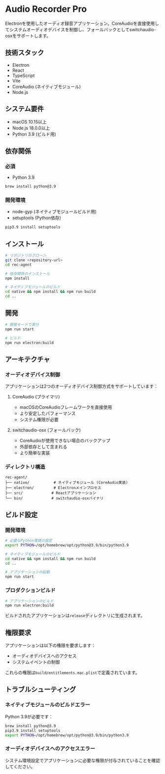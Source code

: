 # Audio Recorder Pro

Electronを使用したオーディオ録音アプリケーション。CoreAudioを直接使用してシステムオーディオデバイスを制御し、フォールバックとしてswitchaudio-osxをサポートします。

## 技術スタック

- Electron
- React
- TypeScript
- Vite
- CoreAudio (ネイティブモジュール)
- Node.js

## システム要件

- macOS 10.15以上
- Node.js 18.0.0以上
- Python 3.9 (ビルド用)

## 依存関係

### 必須
- Python 3.9
```bash
brew install python@3.9
```

### 開発環境
- node-gyp (ネイティブモジュールビルド用)
- setuptools (Python依存)
```bash
pip3.9 install setuptools
```

## インストール

```bash
# リポジトリのクローン
git clone <repository-url>
cd rec-agent

# 依存関係のインストール
npm install

# ネイティブモジュールのビルド
cd native && npm install && npm run build
cd ..
```

## 開発

```bash
# 開発モードで実行
npm run start

# ビルド
npm run electron:build
```

## アーキテクチャ

### オーディオデバイス制御

アプリケーションは2つのオーディオデバイス制御方式をサポートしています：

1. CoreAudio (プライマリ)
   - macOSのCoreAudioフレームワークを直接使用
   - より安定したパフォーマンス
   - システム権限が必要

2. switchaudio-osx (フォールバック)
   - CoreAudioが使用できない場合のバックアップ
   - 外部依存として含まれる
   - より簡単な実装

### ディレクトリ構造

```
rec-agent/
├── native/           # ネイティブモジュール (CoreAudio実装)
├── electron/         # Electronメインプロセス
├── src/             # Reactアプリケーション
└── bin/             # switchaudio-osxバイナリ
```

## ビルド設定

### 開発環境

```bash
# 必要なPython環境の設定
export PYTHON=/opt/homebrew/opt/python@3.9/bin/python3.9

# ネイティブモジュールのビルド
cd native && npm install && npm run build
cd ..

# アプリケーションの起動
npm run start
```

### プロダクションビルド

```bash
# アプリケーションのビルド
npm run electron:build
```

ビルドされたアプリケーションは`release`ディレクトリに生成されます。

## 権限要求

アプリケーションは以下の権限を要求します：

- オーディオデバイスへのアクセス
- システムイベントの制御

これらの権限は`build/entitlements.mac.plist`で定義されています。

## トラブルシューティング

### ネイティブモジュールのビルドエラー

Python 3.9が必要です：
```bash
brew install python@3.9
pip3.9 install setuptools
export PYTHON=/opt/homebrew/opt/python@3.9/bin/python3.9
```

### オーディオデバイスへのアクセスエラー

システム環境設定でアプリケーションに必要な権限が付与されていることを確認してください。